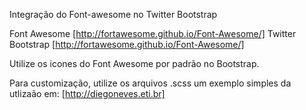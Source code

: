 Integração do Font-awesome no Twitter Bootstrap

Font Awesome [http://fortawesome.github.io/Font-Awesome/]
Twitter Bootstrap [http://fortawesome.github.io/Font-Awesome/]

Utilize os icones do Font Awesome por padrão no Bootstrap.

Para customização, utilize os arquivos .scss
um exemplo simples da utlizaão em: [http://diegoneves.eti.br]
